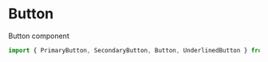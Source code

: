 # Button

Button component

```js
import { PrimaryButton, SecondaryButton, Button, UnderlinedButton } from '@panenco/pwcui';
```

<!-- STORY -->
